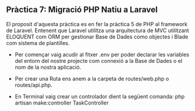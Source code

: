 ## Pràctica 7: Migració PHP Natiu a Laravel
El proposit d'aquesta pràctica es en fer la pràctica 5 de PHP al framework de Laravel. Entenent que Laravel utilitza una arquitectura de MVC utilitzant ELOQUENT com ORM per gestionar Base de Dades como objectes i Blade com sistema de plantilles.

- Per començar vaig acudir al fitxer .env per poder declarar les variables del entorn del nostre projecte com connexió a la Base de Dades o el nom de la nostra aplicació.

- Per crear una Ruta ens anem a la carpeta de routes/web.php o routes/api.php.

- En Terminal vaig crear un controlador dient la següent comanda:
    php artisan make:controller TaskController
    